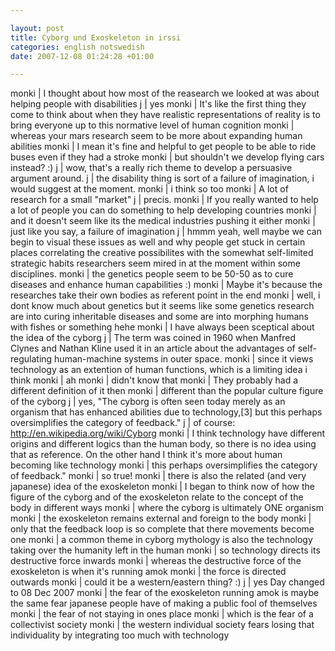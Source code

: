 ```yaml
--- 

layout: post
title: Cyborg und Exoskeleton in irssi 
categories: english notswedish
date: 2007-12-08 01:24:28 +01:00 

---
```


monki | I thought about how most of the reasearch we looked at was about helping people with disabilities j | yes monki | It's like the first thing they come to think about when they have realistic representations of reality is to bring everyone up to this normative level of human cognition monki | whereas your mars research seem to be more about expanding human abilities monki | I mean it's fine and helpful to get people to be able to ride buses even if they had a stroke monki | but shouldn't we develop flying cars instead? :) j | wow, that's a really rich theme to develop a persuasive argument around. j | the disability thing is sort of a failure of imagination, i would suggest at the moment. monki | i think so too monki | A lot of research for a small "market" j | precis. monki | If you really wanted to help a lot of people you can do something to help developing countries monki | and it doesn't seem like its the medical industries pushing it either monki | just like you say, a failure of imagination j | hmmm yeah, well maybe we can begin to visual these issues as well and why people get stuck in certain places correlating the creative possibilites with the somewhat self-limited strategic habits researchers seem mired in at the moment within some disciplines. monki | the genetics people seem to be 50-50 as to cure diseases and enhance human capabilities :) monki | Maybe it's because the researches take their own bodies as referent point in the end monki | well, i dont know much about genetics but it seems like some genetics research are into curing inheritable diseases and some are into morphing humans with fishes or something hehe monki | I have always been sceptical about the idea of the cyborg j | The term was coined in 1960 when Manfred Clynes and Nathan Kline used it in an article about the advantages of self-regulating human-machine systems in outer space. monki | since it views technology as an extention of human functions, which is a limiting idea i think monki | ah monki | didn't know that monki | They probably had a different definition of it then monki | different than the popular culture figure of the cyborg j | yes, "The cyborg is often seen today merely as an organism that has enhanced abilities due to technology,[3] but this perhaps oversimplifies the category of feedback." j | of course: http://en.wikipedia.org/wiki/Cyborg monki | I think technology have different origins and different logics than the human body, so there is no idea using that as reference. On the other hand I think it's more about human becoming like technology monki | this perhaps oversimplifies the category of feedback." monki | so true! monki | there is also the related (and very japanese) idea of the exoskeleton monki | I began to think now of how the figure of the cyborg and of the exoskeleton relate to the concept of the body in different ways monki | where the cyborg is ultimately ONE organism monki | the exoskeleton remains external and foreign to the body monki | only that the feedback loop is so complete that there movements become one monki | a common theme in cyborg mythology is also the technology taking over the humanity left in the human monki | so technology directs its destructive force inwards monki | whereas the destructive force of the exoskeleton is when it's running amok monki | the force is directed outwards monki | could it be a western/eastern thing? :) j | yes Day changed to 08 Dec 2007 monki | the fear of the exoskeleton running amok is maybe the same fear japanese people have of making a public fool of themselves monki | the fear of not staying in ones place monki | which is the fear of a collectivist society monki | the western individual society fears losing that individuality by integrating too much with technology

